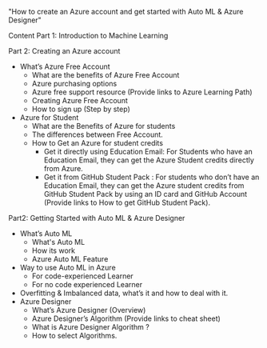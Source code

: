"How to create an Azure account and get started with Auto ML & Azure Designer"

Content 
Part 1: Introduction to Machine Learning

Part 2: Creating an Azure account 
  + What’s Azure Free Account 
    - What are the benefits of Azure Free Account
    - Azure purchasing options
    - Azure free support resource (Provide links to Azure Learning Path)
    - Creating Azure Free Account 
    - How to sign up (Step by step)
  + Azure for Student 
    - What are the Benefits of Azure for students
    - The differences between Free Account.
    - How to Get an Azure for student credits
      - Get it directly using Education Email: For Students who have an Education Email, they can get the Azure Student credits directly from Azure. 
      - Get it from GitHub Student Pack : For students who don’t have an Education Email, they can get the Azure student credits from GitHub Student Pack by using an ID card and GitHub Account               (Provide links to How to get GitHub Student Pack).

Part2: Getting Started with Auto ML & Azure Designer 
  + What’s Auto ML 
    - What's Auto ML
    - How its work
    - Azure Auto ML Feature
  + Way to use Auto ML in Azure
    - For code-experienced Learner
    - For no code experienced Learner
  + Overfitting & Imbalanced data, what’s it and how to deal with it.
  + Azure Designer 
    - What’s Azure Designer (Overview)
    - Azure Designer’s Algorithm (Provide links to cheat sheet) 
    - What is Azure Designer Algorithm ?
    - How to select Algorithms.


